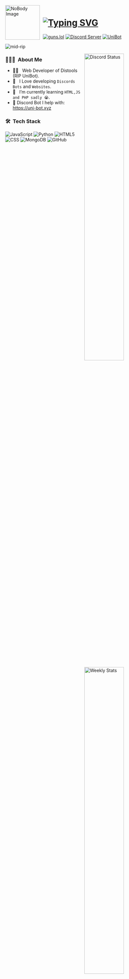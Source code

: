 

<img width="110" height="110" align="left" style="float: left; margin: 0 10px 0 0;" alt="NoBody Image" src="https://images.uni-bot.xyz/staff_icons/web_developers/joe_.gif">  

# [![Typing SVG](https://readme-typing-svg.herokuapp.com?font=Fira+Code&weight=900&size=41&pause=1000&color=5865f2&width=450&height=70&lines=Hey!+I'm+Joe!+;Join+.gg/soon.tm)](https://git.io/typing-svg) 
[![guns.lol](https://img.shields.io/badge/guns.lol-946ca4?style=plastic&logoColor=000000)](https://guns.lol/dbca.)
[![Discord Server](https://img.shields.io/badge/Discord%20Server-7289da?style=plastic&logoColor=000000)](https://discord.gg/nEyYXTnpEw)
[![UniBot](https://img.shields.io/badge/UniBot-5865f2?style=plastic&logo=dependabot&logoColor=000000&color=5865f2)](https://dsc.gg/uni-bot)

<p align="left"> <img src="https://komarev.com/ghpvc/?username=dbcaa&label=Profile%20views&color=0e75b6&style=plastic" alt="mid-rip" /> </p>

<div aling="right">
<a href="https://discord.com/users/418941954252996609" target="_blank">
	<img width="50%" align="right" alt="Discord Status" src="https://lanyard.cnrad.dev/api/379395029086633985?bg=1f1f1f&borderRadius=5px">
</a>

</a>
<a href="https://wakatime.com/@dbca" target="_blank">
	<img width="50%" align="right" alt="Weekly Stats" src="https://github-readme-stats.vercel.app/api/wakatime?username=dbca&border_radius=5px&theme=dark&bg_color=1f1f1f&border_color=1f1f1f&icon_color=58a6ff&show_icons=true&disable_animations=true&custom_title=Joe's%20Stats%20This-Week🎈:">
</a>
</div>

<h3> 👨🏻‍💻 &nbsp;About Me </h3>

- 👨‍💻 &nbsp; Web Developer of Distools (RIP UniBot).
- 💬 &nbsp; I Love developing `Discords Bots` and `Websites`.
- 🌱 &nbsp; I’m currently learning `HTML,JS and PHP sadly 😭`.
- 🎈 Discord Bot I help with: https://uni-bot.xyz
<h3> 🛠 &nbsp;Tech Stack</h3>

![JavaScript](https://img.shields.io/badge/-JavaScript-333333?style=for-the-badge&logo=javascript)
![Python](https://img.shields.io/badge/-Python-333333?style=for-the-badge&logo=python)
![HTML5](https://img.shields.io/badge/-HTML5-333333?style=for-the-badge&logo=HTML5)
![CSS](https://img.shields.io/badge/-CSS-333333?style=for-the-badge&logo=CSS3&logoColor=1572B6)
![MongoDB](https://img.shields.io/badge/-MongoDB-333333?style=for-the-badge&logo=mongodb)
![GitHub](https://img.shields.io/badge/-GitHub-333333?style=for-the-badge&logo=github)
<!-- ![React](https://img.shields.io/badge/-React-333333?style=for-the-badge&logo=react) -->
<!-- # ![Git](https://img.shields.io/badge/-Git-333333?style=for-the-badge&logo=git) -->
<!-- # ![Markdown](https://img.shields.io/badge/-Markdown-333333?style=for-the-badge&logo=markdown) -->
<!-- # ![Visual Studio Code](https://img.shields.io/badge/-Visual%20Studio%20Code-333333?style=for-the-badge&logo=visual-studio-code&logoColor=007ACC) -->
<!-- # ![Photoshop](https://img.shields.io/badge/-Photoshop-333333?style=for-the-badge&logo=adobe-photoshop) -->


